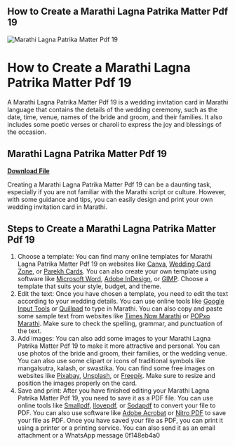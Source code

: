 ## How to Create a Marathi Lagna Patrika Matter Pdf 19

 
![Marathi Lagna Patrika Matter Pdf 19](https://www.signnow.com/images/og/social-media-preview.png)

 
# How to Create a Marathi Lagna Patrika Matter Pdf 19
 
A Marathi Lagna Patrika Matter Pdf 19 is a wedding invitation card in Marathi language that contains the details of the wedding ceremony, such as the date, time, venue, names of the bride and groom, and their families. It also includes some poetic verses or charoli to express the joy and blessings of the occasion.
 
## Marathi Lagna Patrika Matter Pdf 19


[**Download File**](https://www.google.com/url?q=https%3A%2F%2Furlin.us%2F2tLjW3&sa=D&sntz=1&usg=AOvVaw379EzpUysPMXjhfZBRb_5x)

 
Creating a Marathi Lagna Patrika Matter Pdf 19 can be a daunting task, especially if you are not familiar with the Marathi script or culture. However, with some guidance and tips, you can easily design and print your own wedding invitation card in Marathi.
 
## Steps to Create a Marathi Lagna Patrika Matter Pdf 19
 
1. Choose a template: You can find many online templates for Marathi Lagna Patrika Matter Pdf 19 on websites like [Canva](https://www.canva.com/invitations/wedding-invitations/), [Wedding Card Zone](https://www.weddingcardzone.com/marathi-wedding-cards.html), or [Parekh Cards](https://www.parekhcards.com/marathi-wedding-cards.asp). You can also create your own template using software like [Microsoft Word](https://www.microsoft.com/en-in/microsoft-365/word), [Adobe InDesign](https://www.adobe.com/in/products/indesign.html), or [GIMP](https://www.gimp.org/). Choose a template that suits your style, budget, and theme.
2. Edit the text: Once you have chosen a template, you need to edit the text according to your wedding details. You can use online tools like [Google Input Tools](https://www.google.com/inputtools/try/) or [Quillpad](https://www.quillpad.in/marathi/) to type in Marathi. You can also copy and paste some sample text from websites like [Times Now Marathi](https://www.timesnowmarathi.com/fashion-lifestyle/article/wedding-invitation-card-text-messages-in-marathi-lagn-patrika-format-mayna-ideas-charoli-for-whatsapp/446980) or [POPxo Marathi](https://marathi.popxo.com/article/lagna-patrika-format-in-marathi/). Make sure to check the spelling, grammar, and punctuation of the text.
3. Add images: You can also add some images to your Marathi Lagna Patrika Matter Pdf 19 to make it more attractive and personal. You can use photos of the bride and groom, their families, or the wedding venue. You can also use some clipart or icons of traditional symbols like mangalsutra, kalash, or swastika. You can find some free images on websites like [Pixabay](https://pixabay.com/), [Unsplash](https://unsplash.com/), or [Freepik](https://www.freepik.com/). Make sure to resize and position the images properly on the card.
4. Save and print: After you have finished editing your Marathi Lagna Patrika Matter Pdf 19, you need to save it as a PDF file. You can use online tools like [Smallpdf](https://smallpdf.com/word-to-pdf), [Ilovepdf](https://www.ilovepdf.com/word_to_pdf), or [Sodapdf](https://www.sodapdf.com/word-to-pdf/) to convert your file to PDF. You can also use software like [Adobe Acrobat](https://acrobat.adobe.com/in/en/acrobat.html) or [Nitro PDF](https://www.nitropdf.com/) to save your file as PDF. Once you have saved your file as PDF, you can print it using a printer or a printing service. You can also send it as an email attachment or a WhatsApp message 0f148eb4a0
